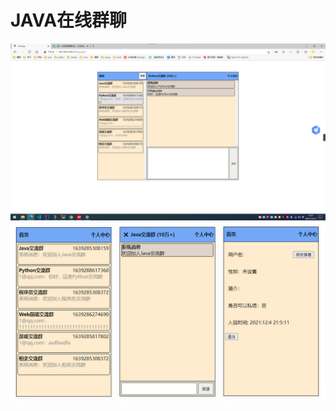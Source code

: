 # JAVA在线群聊
![输入图片说明](.jpb/%E5%B1%8F%E5%B9%95%E6%88%AA%E5%9B%BE%202021-12-12%20135739.png)
![输入图片说明](.jpb/%E5%B1%8F%E5%B9%95%E6%88%AA%E5%9B%BE%202021-12-12%20135819.png)